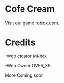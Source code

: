 # Cofe Cream

Visit our game [roblox.com](https://www.roblox.com/games/10523113875/Cofe-Cream).


# Credits 
-Web creator MRnox

-Web Owner OVER_X9

More Coming soon